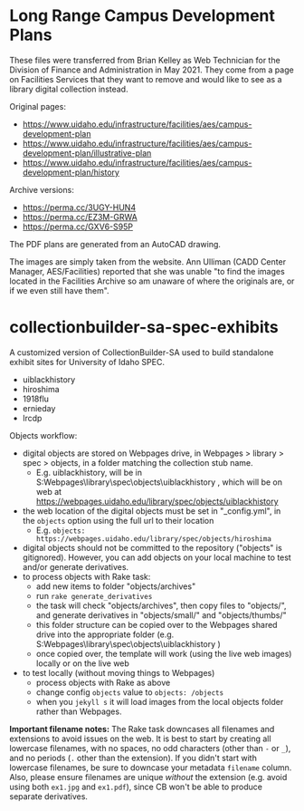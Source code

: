 # Long Range Campus Development Plans

These files were transferred from Brian Kelley as Web Technician for the Division of Finance and Administration in May 2021.
They come from a page on Facilities Services that they want to remove and would like to see as a library digital collection instead.

Original pages:

- https://www.uidaho.edu/infrastructure/facilities/aes/campus-development-plan
- https://www.uidaho.edu/infrastructure/facilities/aes/campus-development-plan/illustrative-plan
- https://www.uidaho.edu/infrastructure/facilities/aes/campus-development-plan/history

Archive versions:

- https://perma.cc/3UGY-HUN4
- https://perma.cc/EZ3M-GRWA
- https://perma.cc/GXV6-S95P

The PDF plans are generated from an AutoCAD drawing.

The images are simply taken from the website.
Ann  Ulliman (CADD Center Manager, AES/Facilities) reported that she was unable "to find the images located in the Facilities Archive so am unaware of where the originals are, or if we even still have them".


# collectionbuilder-sa-spec-exhibits

A customized version of CollectionBuilder-SA used to build standalone exhibit sites for University of Idaho SPEC.

- uiblackhistory
- hiroshima
- 1918flu
- ernieday
- lrcdp

Objects workflow:

- digital objects are stored on Webpages drive, in Webpages > library > spec > objects, in a folder matching the collection stub name. 
    - E.g. uiblackhistory, will be in S:Webpages\library\spec\objects\uiblackhistory , which will be on web at https://webpages.uidaho.edu/library/spec/objects/uiblackhistory
- the web location of the digital objects must be set in "_config.yml", in the `objects` option using the full url to their location
    - E.g. `objects: https://webpages.uidaho.edu/library/spec/objects/hiroshima`
- digital objects should not be committed to the repository ("objects" is gitignored). However, you can add objects on your local machine to test and/or generate derivatives.
- to process objects with Rake task:
    - add new items to folder "objects/archives"
    - run `rake generate_derivatives`
    - the task will check "objects/archives", then copy files to "objects/", and generate derivatives in "objects/small/" and "objects/thumbs/"
    - this folder structure can be copied over to the Webpages shared drive into the appropriate folder (e.g. S:Webpages\library\spec\objects\uiblackhistory )
    - once copied over, the template will work (using the live web images) locally or on the live web
- to test locally (without moving things to Webpages)
    - process objects with Rake as above
    - change config `objects` value to `objects: /objects`
    - when you `jekyll s` it will load images from the local objects folder rather than Webpages.

**Important filename notes:** 
The Rake task downcases all filenames and extensions to avoid issues on the web. 
It is best to start by creating all lowercase filenames, with no spaces, no odd characters (other than `-` or `_`), and no periods (`.` other than the extension).
If you didn't start with lowercase filenames, be sure to downcase your metadata `filename` column.
Also, please ensure filenames are unique *without* the extension (e.g. avoid using both `ex1.jpg` and `ex1.pdf`), since CB won't be able to produce separate derivatives.

